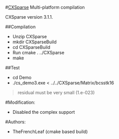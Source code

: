 #[CXSparse](http://www.cise.ufl.edu/research/sparse/CXSparse/) Multi-platform compilation

CXSparse version 3.1.1.

##Compilation
- Unzip CXSparse
- mkdir CXSparseBuild
- cd CXSparseBuild
- Run cmake . ../CXSparse
- make

##Test
- cd Demo
- ./cs_demo3.exe < ../../CXSparse/Matrix/bcsstk16

 > residual must be very small (1.e-023)

#Modification:
- Disabled the complex support

#Authors:
- TheFrenchLeaf (cmake based build)

